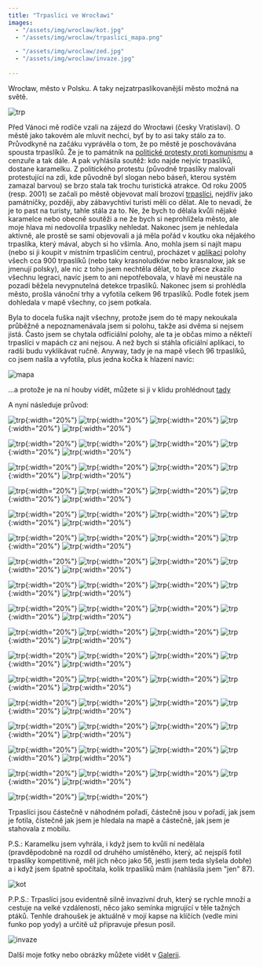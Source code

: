 ```yaml
---
title: "Trpaslíci ve Wrocławi"
images:
  - "/assets/img/wroclaw/kot.jpg"
  - "/assets/img/wroclaw/trpaslici_mapa.png"

  - "/assets/img/wroclaw/zed.jpg"
  - "/assets/img/wroclaw/invaze.jpg"
 
---
```


Wrocław, město v Polsku. A taky nejzatrpaslíkovanější město možná na světě. 

![trp](/assets/img/wroclaw/zed.jpg)

Před Vánoci mě rodiče vzali na zájezd do Wrocławi (česky Vratislavi). O městě jako takovém ale mluvit nechci, byť by to asi taky stálo za to. Průvodkyně na začáku vyprávěla o tom, že po městě je poschovávána spousta trpaslíků. Že je to památník na [politické protesty proti komunismu](https://cs.wikipedia.org/wiki/Oran%C5%BEov%C3%A1_alternativa) a cenzuře a tak dále. A pak vyhlásila soutěž: kdo najde nejvíc trpaslíků, dostane karamelku. 
Z politického protestu (původně trpaslíky malovali protestující na zdi, kde původně byl slogan nebo báseň, kterou systém zamazal barvou) se brzo stala tak trochu turistická atrakce. Od roku 2005 (resp. 2001) se začali po městě objevovat malí brozoví [trpaslíci](https://en.wikipedia.org/wiki/Wroc%C5%82aw_Dwarfs), nejdřív jako památníčky, později, aby zábavychtiví turisti měli co dělat. Ale to nevadí, že je to past na turisty, tahle stála za to. 
Ne, že bych to dělala kvůli nějaké karamelce nebo obecně soutěži a ne že bych si neprohlížela město, ale moje hlava mi nedovolila trpaslíky nehledat. Nakonec jsem je nehledala aktivně, ale prostě se sami objevovali a já měla pořád v koutku oka nějakého trpaslíka, který mával, abych si ho všimla. 
Ano, mohla jsem si najít mapu (nebo si ji koupit v místním trpasličím centru), procházet v [aplikaci](https://cubesoft.pl/project/go-wroclaw-dwarfs/) polohy všech cca 900 trpaslíků (nebo taky krasnoludków nebo krasnalow, jak se jmenují polsky), ale nic z toho jsem nechtěla dělat, to by přece zkazilo všechnu legraci, navíc jsem to ani nepotřebovala, v hlavě mi neustále na pozadí běžela nevypnutelná detekce trpaslíků. 
Nakonec jsem si prohlédla město, prošla vánoční trhy a vyfotila celkem 96 trpaslíků. Podle fotek jsem dohledala v mapě všechny, co jsem potkala. 

Byla to docela fuška najít všechny, protože jsem do té mapy nekoukala průběžně a nepoznamenávala jsem si polohu, takže asi dvěma si nejsem jistá. Často jsem se chytala odficiální polohy, ale ta je občas mimo a někteří trpaslíci v mapách cz ani nejsou. A než bych si stáhla oficiální aplikaci, to radši budu vyklikávat ručně. 
Anyway, tady je na mapě všech 96 trpaslíků, co jsem našla a vyfotila, plus jedna kočka k hlazení navíc: 

![mapa](/assets/img/wroclaw/trpaslici_mapa.png)

...a protože je na ní houby vidět, můžete si ji v klidu prohlédnout [tady](https://mapy.cz/s/hazozanusu)

A nyní následuje průvod: 

![trp](/assets/img/wroclaw/01.jpg){:width="20%"}
![trp](/assets/img/wroclaw/02.jpg){:width="20%"}
![trp](/assets/img/wroclaw/03.jpg){:width="20%"}
![trp](/assets/img/wroclaw/04.jpg){:width="20%"}
![trp](/assets/img/wroclaw/05.jpg){:width="20%"}

![trp](/assets/img/wroclaw/08-09.jpg){:width="20%"}
![trp](/assets/img/wroclaw/10.jpg){:width="20%"}
![trp](/assets/img/wroclaw/11.jpg){:width="20%"}
![trp](/assets/img/wroclaw/12-13.jpg){:width="20%"}
![trp](/assets/img/wroclaw/14-15.jpg){:width="20%"}

![trp](/assets/img/wroclaw/16.jpg){:width="20%"}
![trp](/assets/img/wroclaw/17.jpg){:width="20%"}
![trp](/assets/img/wroclaw/18.jpg){:width="20%"}
![trp](/assets/img/wroclaw/19.jpg){:width="20%"}
![trp](/assets/img/wroclaw/20.jpg){:width="20%"}

![trp](/assets/img/wroclaw/21.jpg){:width="20%"}
![trp](/assets/img/wroclaw/22.jpg){:width="20%"}
![trp](/assets/img/wroclaw/23.jpg){:width="20%"}
![trp](/assets/img/wroclaw/24.jpg){:width="20%"}
![trp](/assets/img/wroclaw/25.jpg){:width="20%"}

![trp](/assets/img/wroclaw/26.jpg){:width="20%"}
![trp](/assets/img/wroclaw/27.jpg){:width="20%"}
![trp](/assets/img/wroclaw/28.jpg){:width="20%"}
![trp](/assets/img/wroclaw/29.jpg){:width="20%"}
![trp](/assets/img/wroclaw/30.jpg){:width="20%"}

![trp](/assets/img/wroclaw/31.jpg){:width="20%"}
![trp](/assets/img/wroclaw/32.jpg){:width="20%"}
![trp](/assets/img/wroclaw/33.jpg){:width="20%"}
![trp](/assets/img/wroclaw/34.jpg){:width="20%"}
![trp](/assets/img/wroclaw/35.jpg){:width="20%"}

![trp](/assets/img/wroclaw/36.jpg){:width="20%"}
![trp](/assets/img/wroclaw/37-38-39.jpg){:width="20%"}
![trp](/assets/img/wroclaw/40.jpg){:width="20%"}
![trp](/assets/img/wroclaw/41.jpg){:width="20%"}
![trp](/assets/img/wroclaw/42-43.jpg){:width="20%"}

![trp](/assets/img/wroclaw/44.jpg){:width="20%"}
![trp](/assets/img/wroclaw/45.jpg){:width="20%"}
![trp](/assets/img/wroclaw/46.jpg){:width="20%"}
![trp](/assets/img/wroclaw/47.jpg){:width="20%"}
![trp](/assets/img/wroclaw/48.jpg){:width="20%"}

![trp](/assets/img/wroclaw/49-50.jpg){:width="20%"}
![trp](/assets/img/wroclaw/51.jpg){:width="20%"}
![trp](/assets/img/wroclaw/52.jpg){:width="20%"}
![trp](/assets/img/wroclaw/53.jpg){:width="20%"}
![trp](/assets/img/wroclaw/54-55.jpg){:width="20%"}

![trp](/assets/img/wroclaw/56.jpg){:width="20%"}
![trp](/assets/img/wroclaw/57.jpg){:width="20%"}
![trp](/assets/img/wroclaw/58.jpg){:width="20%"}
![trp](/assets/img/wroclaw/59.jpg){:width="20%"}
![trp](/assets/img/wroclaw/60.jpg){:width="20%"}

![trp](/assets/img/wroclaw/61.jpg){:width="20%"}
![trp](/assets/img/wroclaw/62.jpg){:width="20%"}
![trp](/assets/img/wroclaw/63-64.jpg){:width="20%"}
![trp](/assets/img/wroclaw/65-66.jpg){:width="20%"}
![trp](/assets/img/wroclaw/67.jpg){:width="20%"}

![trp](/assets/img/wroclaw/68.jpg){:width="20%"}
![trp](/assets/img/wroclaw/69.jpg){:width="20%"}
![trp](/assets/img/wroclaw/70.jpg){:width="20%"}
![trp](/assets/img/wroclaw/71.jpg){:width="20%"}
![trp](/assets/img/wroclaw/72.jpg){:width="20%"}

![trp](/assets/img/wroclaw/73.jpg){:width="20%"}
![trp](/assets/img/wroclaw/74.jpg){:width="20%"}
![trp](/assets/img/wroclaw/75.jpg){:width="20%"}
![trp](/assets/img/wroclaw/76-77-78.jpg){:width="20%"}
![trp](/assets/img/wroclaw/79.jpg){:width="20%"}

![trp](/assets/img/wroclaw/80.jpg){:width="20%"}
![trp](/assets/img/wroclaw/81.jpg){:width="20%"}
![trp](/assets/img/wroclaw/82.jpg){:width="20%"}
![trp](/assets/img/wroclaw/83.jpg){:width="20%"}
![trp](/assets/img/wroclaw/84.jpg){:width="20%"}

![trp](/assets/img/wroclaw/85.jpg){:width="20%"}
![trp](/assets/img/wroclaw/86.jpg){:width="20%"}
![trp](/assets/img/wroclaw/87.jpg){:width="20%"}
![trp](/assets/img/wroclaw/88.jpg){:width="20%"}
![trp](/assets/img/wroclaw/89.jpg){:width="20%"}

![trp](/assets/img/wroclaw/90.jpg){:width="20%"}
![trp](/assets/img/wroclaw/91.jpg){:width="20%"}
![trp](/assets/img/wroclaw/92.jpg){:width="20%"}
![trp](/assets/img/wroclaw/93.jpg){:width="20%"}
![trp](/assets/img/wroclaw/94.jpg){:width="20%"}

![trp](/assets/img/wroclaw/95.jpg){:width="20%"}
![trp](/assets/img/wroclaw/96.jpg){:width="20%"}

Trpaslíci jsou částečně v náhodném pořadí, částečně jsou v pořadí, jak jsem je fotila, čístečně jak jsem je hledala na mapě a částečně, jak jsem je stahovala z mobilu. 

P.S.: Karamelku jsem vyhrála, i když jsem to kvůli ní nedělala (pravděpodobně na rozdíl od druhého umístěného, který, ač nejspíš fotil trpaslíky kompetitivně, měl jich něco jako 56, jestli jsem teda slyšela dobře) a i když jsem špatně spočítala, kolik trpaslíků mám (nahlásila jsem "jen" 87). 

![kot](/assets/img/wroclaw/kot.jpg)

P.P.S.: Trpaslíci jsou evidentně silně invazivní druh, který se rychle množí a cestuje na velké vzdálenosti, něco jako semínka migrující v těle tažných ptáků. Tenhle drahoušek je aktuálně v mojí kapse na klíčích (vedle mini funko pop yody) a určitě už připravuje přesun posil. 

![invaze](/assets/img/wroclaw/invaze.jpg)

Další moje fotky nebo obrázky můžete vidět v [Galerii](/galerie/).
